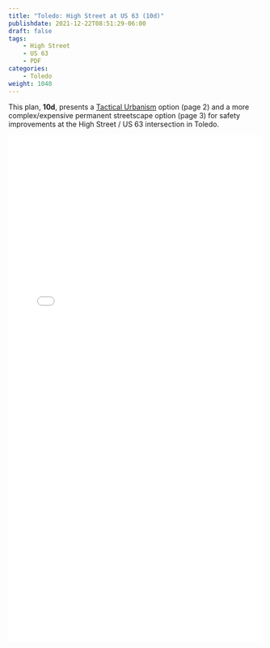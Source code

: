 ```yaml
---
title: "Toledo: High Street at US 63 (10d)"
publishdate: 2021-12-22T08:51:29-06:00
draft: false
tags:
    - High Street
    - US 63
    - PDF
categories:
    - Toledo
weight: 1040
---
```

This plan, **10d**, presents a [Tactical Urbanism](http://tacticalurbanismguide.com/about/) option (page 2) and a more complex/expensive permanent streetscape option (page 3) for safety improvements at the High Street / US 63 intersection in Toledo.

<embed width=100% height=1000 src="./../../pdfs/10d_HighSt_US63-Binder.pdf"></embed>
